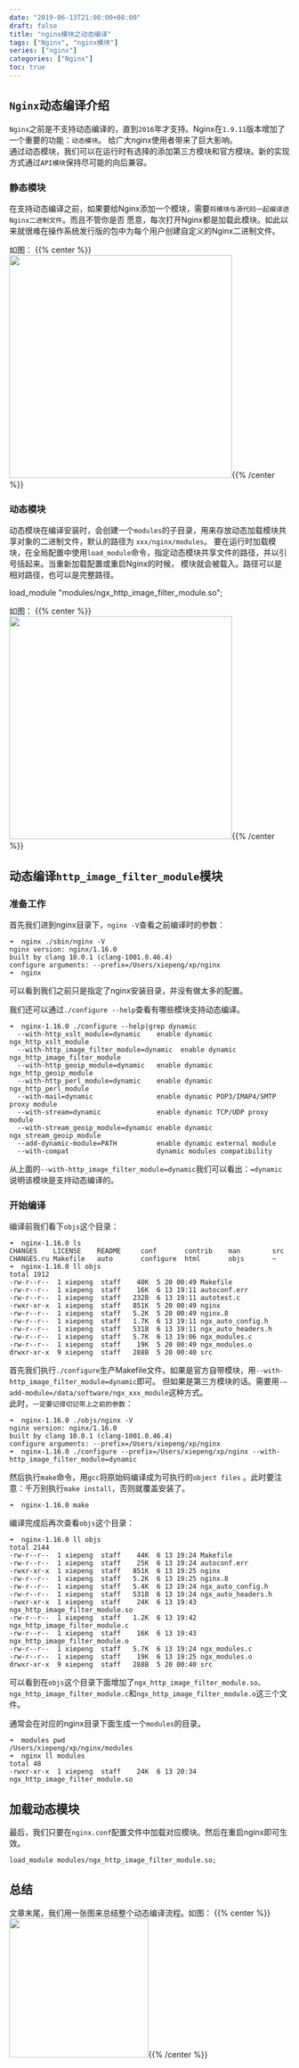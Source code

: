 ```yaml
---
date: "2019-06-13T21:00:00+08:00"
draft: false
title: "nginx模块之动态编译"
tags: ["Nginx", "nginx模块"]
series: ["nginx"]
categories: ["Nginx"]
toc: true
---
```


## `Nginx`动态编译介绍
`Nginx`之前是不支持动态编译的，直到`2016`年才支持。Nginx在`1.9.11`版本增加了一个重要的功能：`动态模块`。
给广大nginx使用者带来了巨大影响。           
通过动态模块，我们可以在运行时有选择的添加第三方模块和官方模块。新的实现方式通过`API模块`保持尽可能的向后兼容。

### 静态模块
在支持动态编译之前，如果要给Nginx添加一个模块，需要`将模块与源代码一起编译进Nginx二进制文件`。而且不管你是否
愿意，每次打开Nginx都是加载此模块。如此以来就很难在操作系统发行版的包中为每个用户创建自定义的Nginx二进制文件。

如图：
{{% center %}}<img name="touchbar-config" src="/images/blog/2019-06/nginx_01.png" width='400px'/>{{% /center %}}

### 动态模块
动态模块在编译安装时，会创建一个`modules`的子目录，用来存放动态加载模块共享对象的二进制文件，默认的路径为 `xxx/nginx/modules`。
要在运行时加载模块，在全局配置中使用`load_module`命令，指定动态模块共享文件的路径，并以引号括起来。当重新加载配置或重启Nginx的时候，
模块就会被载入。路径可以是相对路径，也可以是完整路径。

load_module "modules/ngx_http_image_filter_module.so";

如图：
{{% center %}}<img name="touchbar-config" src="/images/blog/2019-06/nginx_02.png" width='400px'/>{{% /center %}}


## 动态编译`http_image_filter_module`模块
### 准备工作
首先我们进到nginx目录下，`nginx -V`查看之前编译时的参数：
```shell
➜  nginx ./sbin/nginx -V
nginx version: nginx/1.16.0
built by clang 10.0.1 (clang-1001.0.46.4)
configure arguments: --prefix=/Users/xiepeng/xp/nginx
➜  nginx
```

可以看到我们之前只是指定了nginx安装目录，并没有做太多的配置。  
       
我们还可以通过`./configure --help`查看有哪些模块支持动态编译。
```shell
➜  nginx-1.16.0 ./configure --help|grep dynamic
  --with-http_xslt_module=dynamic    enable dynamic ngx_http_xslt_module
  --with-http_image_filter_module=dynamic  enable dynamic ngx_http_image_filter_module
  --with-http_geoip_module=dynamic   enable dynamic ngx_http_geoip_module
  --with-http_perl_module=dynamic    enable dynamic ngx_http_perl_module
  --with-mail=dynamic                enable dynamic POP3/IMAP4/SMTP proxy module
  --with-stream=dynamic              enable dynamic TCP/UDP proxy module
  --with-stream_geoip_module=dynamic enable dynamic ngx_stream_geoip_module
  --add-dynamic-module=PATH          enable dynamic external module
  --with-compat                      dynamic modules compatibility
```
从上面的`--with-http_image_filter_module=dynamic`我们可以看出：`=dynamic`说明该模块是支持动态编译的。

### 开始编译
编译前我们看下`objs`这个目录：
```shell
➜  nginx-1.16.0 ls
CHANGES    LICENSE    README     conf       contrib    man        src
CHANGES.ru Makefile   auto       configure  html       objs       ~
➜  nginx-1.16.0 ll objs
total 1912
-rw-r--r--  1 xiepeng  staff    40K  5 20 00:49 Makefile
-rw-r--r--  1 xiepeng  staff    16K  6 13 19:11 autoconf.err
-rw-r--r--  1 xiepeng  staff   232B  6 13 19:11 autotest.c
-rwxr-xr-x  1 xiepeng  staff   851K  5 20 00:49 nginx
-rw-r--r--  1 xiepeng  staff   5.2K  5 20 00:49 nginx.8
-rw-r--r--  1 xiepeng  staff   1.7K  6 13 19:11 ngx_auto_config.h
-rw-r--r--  1 xiepeng  staff   531B  6 13 19:11 ngx_auto_headers.h
-rw-r--r--  1 xiepeng  staff   5.7K  6 13 19:06 ngx_modules.c
-rw-r--r--  1 xiepeng  staff    19K  5 20 00:49 ngx_modules.o
drwxr-xr-x  9 xiepeng  staff   288B  5 20 00:40 src
```
首先我们执行`./configure`生产Makefile文件。如果是官方自带模块，用`--with-http_image_filter_module=dynamic`即可。
但如果是第三方模块的话。需要用`-–add-module=/data/software/ngx_xxx_module`这种方式。       
此时，`一定要记得切记带上之前的参数`：
```shell
➜  nginx-1.16.0 ./objs/nginx -V
nginx version: nginx/1.16.0
built by clang 10.0.1 (clang-1001.0.46.4)
configure arguments: --prefix=/Users/xiepeng/xp/nginx
➜  nginx-1.16.0 ./configure --prefix=/Users/xiepeng/xp/nginx --with-http_image_filter_module=dynamic
```

然后执行`make`命令，用`gcc`将原始码编译成为可执行的`object files` 。此时要注意：千万别执行`make install`，否则就覆盖安装了。
```shell
➜  nginx-1.16.0 make
```

编译完成后再次查看`objs`这个目录：
```shell
➜  nginx-1.16.0 ll objs
total 2144
-rw-r--r--  1 xiepeng  staff    44K  6 13 19:24 Makefile
-rw-r--r--  1 xiepeng  staff    25K  6 13 19:24 autoconf.err
-rwxr-xr-x  1 xiepeng  staff   851K  6 13 19:25 nginx
-rw-r--r--  1 xiepeng  staff   5.2K  6 13 19:25 nginx.8
-rw-r--r--  1 xiepeng  staff   5.4K  6 13 19:24 ngx_auto_config.h
-rw-r--r--  1 xiepeng  staff   531B  6 13 19:24 ngx_auto_headers.h
-rwxr-xr-x  1 xiepeng  staff    24K  6 13 19:43 ngx_http_image_filter_module.so
-rw-r--r--  1 xiepeng  staff   1.2K  6 13 19:42 ngx_http_image_filter_module.c
-rw-r--r--  1 xiepeng  staff    16K  6 13 19:43 ngx_http_image_filter_module.o
-rw-r--r--  1 xiepeng  staff   5.7K  6 13 19:24 ngx_modules.c
-rw-r--r--  1 xiepeng  staff    19K  6 13 19:25 ngx_modules.o
drwxr-xr-x  9 xiepeng  staff   288B  5 20 00:40 src
```

可以看到在`objs`这个目录下面增加了`ngx_http_image_filter_module.so`、`ngx_http_image_filter_module.c`和`ngx_http_image_filter_module.o`这三个文件。

通常会在对应的nginx目录下面生成一个`modules`的目录。
```shell
➜  modules pwd
/Users/xiepeng/xp/nginx/modules
➜  nginx ll modules
total 48
-rwxr-xr-x  1 xiepeng  staff    24K  6 13 20:34 ngx_http_image_filter_module.so
```

## 加载动态模块
最后，我们只要在`nginx.conf`配置文件中加载对应模块。然后在重启nginx即可生效。
```shell
load_module modules/ngx_http_image_filter_module.so;
```

## 总结
文章末尾，我们用一张图来总结整个动态编译流程。如图：
{{% center %}}<img name="touchbar-config" src="/images/blog/2019-06/nginx_03.png" width='250px'/>{{% /center %}}
